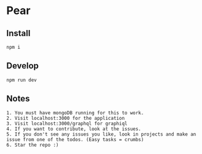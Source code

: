 # Pear  

## Install   
```  
npm i  
```  
## Develop
```
npm run dev
```


## Notes
```
1. You must have mongoDB running for this to work.
2. Visit localhost:3000 for the application
3. Visit localhost:3000/graphql for graphiql
4. If you want to contribute, look at the issues.
5. If you don't see any issues you like, look in projects and make an issue from one of the todos. (Easy tasks = crumbs)
6. Star the repo :)
```
